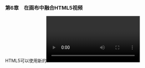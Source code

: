 ### 第6章　在画布中融合HTML5视频

HTML5可以使用新的<video>标签，让网站直接在HTML页面中播放视频，而且不需要任何插件。然而，简单<video>标签向开发者开放了一个复杂的领域，同时也使该领域充满了机会。由于本章不可能覆盖与视频相关的方方面面，因此仅向读者介绍HTML5的<video>标签，并向读者展示一些视频与画布结合的方法和用画布操作视频的方法。

